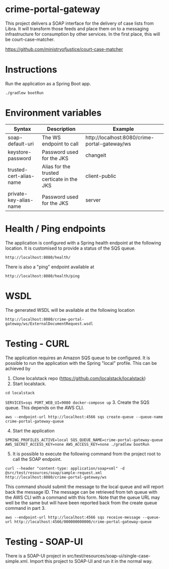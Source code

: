 # crime-portal-gateway

This project delivers a SOAP interface for the delivery of case lists from Libra. It will transform those feeds and place them on to a messaging infrastructure for consumption by other services. In the first place, this will be court-case-matcher. 

https://github.com/ministryofjustice/court-case-matcher

# Instructions

Run the application as a Spring Boot app.

```./gradlew bootRun```

# Environment variables


| Syntax           | Description | Example |
| ---------------- | ----------- |---------
| soap-default-uri | The WS endpoint to call | http://localhost:8080/crime-portal-gateway/ws|
| keystore-password | Password used for the JKS | changeit |
| trusted-cert-alias-name | Alias for the trusted certicate in the JKS | client-public |
| private-key-alias-name | Password used for the JKS | server |

# Health / Ping endpoints

The application is configured with a Spring health endpoint at the following location. It is customised to provide a status of the SQS queue.

```http://localhost:8080/health/```

There is also a "ping" endpoint available at

```http://localhost:8080/health/ping```


# WSDL

The generated WSDL will be available at the following location

```http://localhost:8080/crime-portal-gateway/ws/ExternalDocumentRequest.wsdl```

# Testing - CURL 

The application requires an Amazon SQS queue to be configured. It is possible to run the application with the Spring "local" profile. This can be achieved by 

1. Clone localstack repo (https://github.com/localstack/localstack)
2. Start localstack.

```cd localstack```
   
```SERVICES=sqs PORT_WEB_UI=9080 docker-compose up```
3. Create the SQS queue. This depends on the AWS CLI.

```aws --endpoint-url http://localhost:4566 sqs create-queue --queue-name crime-portal-gateway-queue```

4. Start the application

```SPRING_PROFILES_ACTIVE=local SQS_QUEUE_NAME=crime-portal-gateway-queue AWS_SECRET_ACCESS_KEY=none AWS_ACCESS_KEY=none ./gradlew bootRun```

5. It is possible to execute the following command from the project root to call the SOAP endpoint.

```curl --header "content-type: application/soap+xml" -d @src/test/resources/soap/sample-request.xml http://localhost:8080/crime-portal-gateway/ws```

This command should submit the message to the local queue and will report back the message ID. The message can be retrieved from teh queue with the AWS CLI with a command with this form. Note that the queue URL may well be the same but will have been reported back from the create queue command in part 3.

```aws --endpoint-url http://localhost:4566 sqs receive-message --queue-url http://localhost:4566/000000000000/crime-portal-gateway-queue```

# Testing - SOAP-UI

There is a SOAP-UI project in src/test/resources/soap-ui/single-case-simple.xml. Import this project to SOAP-UI and run it in the normal way.



